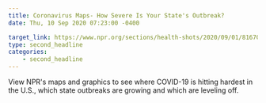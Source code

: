 ```yaml
---
title: Coronavirus Maps- How Severe Is Your State's Outbreak?
date: Thu, 10 Sep 2020 07:23:00 -0400

target_link: https://www.npr.org/sections/health-shots/2020/09/01/816707182/map-tracking-the-spread-of-the-coronavirus-in-the-u-s?utm_medium=RSS&utm_campaign=news
type: second_headline
categories:
    - second_headline
---
```

View NPR's maps and graphics to see where COVID-19 is hitting hardest in the U.S., which state outbreaks are growing and which are leveling off. 